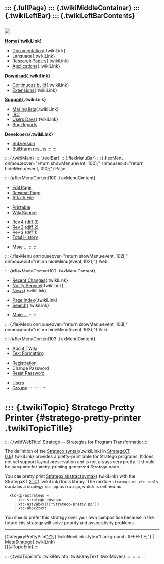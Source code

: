 ::: {.fullPage}
::: {.twikiMiddleContainer}
::: {.twikiLeftBar}
::: {.twikiLeftBarContents}
  ----------------------------------------------------------------------------------
  [![](../pub/Stratego/StrategoLogo/StrategoLogoTextlessWhite-100px.png)](WebHome)
  ----------------------------------------------------------------------------------

**[Home](WebHome){.twikiLink}**

-   [Documentation](StrategoDocumentation){.twikiLink}
-   [Language](StrategoLanguage){.twikiLink}
-   [Research Papers](StrategoPublications){.twikiLink}
-   [Applications](StrategoApplication){.twikiLink}

**[Download](StrategoDownload){.twikiLink}**

-   [Continuous build](ContinuousBuild){.twikiLink}
-   [Extensions](AdditionalPackageDownload){.twikiLink}

**[Support](StrategoSupport){.twikiLink}**

-   [Mailing lists](MailingList){.twikiLink}
-   [IRC](irc://irc.freenode.net/#stratego)
-   [Users Days](StrategoUsersDay){.twikiLink}
-   [Bug Reports](http://yellowgrass.org/project/StrategoXT)

**[Developers](StrategoDev){.twikiLink}**

-   [Subversion](https://svn.strategoxt.org/repos/StrategoXT/strategoxt/trunk)
-   [Buildfarm
    results](http://hydra.nixos.org/jobset/strategoxt/strategoxt-release/all)
:::
:::

::: {.twikiMain}
::: {.toolBar}
::: {.flexMenuBar}
::: {.flexMenu onmouseover="return showMenu(event, 100);" onmouseout="return hideMenu(event, 100);"}
Page

::: {#flexMenuContent100 .flexMenuContent}
-   [Edit
    Page](http://www.program-transformation.org/edit/Stratego/StrategoPrettyPrinter?t=1536825678)
-   [Rename
    Page](http://www.program-transformation.org/rename/Stratego/StrategoPrettyPrinter)
-   [Attach
    File](http://www.program-transformation.org/attach/Stratego/StrategoPrettyPrinter)

<!-- -->

-   [Printable](http://www.program-transformation.org/view/Stratego/StrategoPrettyPrinter?skin=print.pattern)
-   [Wiki
    Source](http://www.program-transformation.org/view/Stratego/StrategoPrettyPrinter?skin=text&raw=on&contenttype=text/plain)

<!-- -->

-   [Rev
    4](http://www.program-transformation.org/view/Stratego/StrategoPrettyPrinter?rev=1.4)
    [(diff 3)](http://www.program-transformation.org/rdiff/Stratego/StrategoPrettyPrinter?rev1=1.4&rev2=1.3)
-   [Rev
    3](http://www.program-transformation.org/view/Stratego/StrategoPrettyPrinter?rev=1.3)
    [(diff 2)](http://www.program-transformation.org/rdiff/Stratego/StrategoPrettyPrinter?rev1=1.3&rev2=1.2)
-   [Rev
    2](http://www.program-transformation.org/view/Stratego/StrategoPrettyPrinter?rev=1.2)
    [(diff 1)](http://www.program-transformation.org/rdiff/Stratego/StrategoPrettyPrinter?rev1=1.2&rev2=1.1)
-   [Total
    History](http://www.program-transformation.org/rdiff/Stratego/StrategoPrettyPrinter)

<!-- -->

-   [More
    \...](http://www.program-transformation.org/oops/Stratego/StrategoPrettyPrinter?template=oopsmore&param1=1.4&param2=1.4)
:::
:::

::: {.flexMenu onmouseover="return showMenu(event, 102);" onmouseout="return hideMenu(event, 102);"}
Web

::: {#flexMenuContent102 .flexMenuContent}
-   [Recent Changes](WebChanges){.twikiLink}
-   [Notify Service](WebNotify){.twikiLink}
-   [News](WebNews){.twikiLink}

<!-- -->

-   [Page Index](WebIndex){.twikiLink}
-   [Search](WebSearch){.twikiLink}

<!-- -->

-   [More
    \...](http://www.program-transformation.org/oops/Stratego/StrategoPrettyPrinter?template=oopsmore&param1=1.4&param2=1.4)
:::
:::

::: {.flexMenu onmouseover="return showMenu(event, 103);" onmouseout="return hideMenu(event, 103);"}
Wiki

::: {#flexMenuContent103 .flexMenuContent}
-   [About
    TWiki](http://www.program-transformation.org/view/TWiki/WebHome)
-   [Text
    Formatting](http://www.program-transformation.org/view/TWiki/TextFormattingRules)

<!-- -->

-   [Registration](http://www.program-transformation.org/view/TWiki/TWikiRegistration)
-   [Change
    Password](http://www.program-transformation.org/view/TWiki/ChangePassword)
-   [Reset
    Password](http://www.program-transformation.org/view/TWiki/ResetPassword)

<!-- -->

-   [Users](http://www.program-transformation.org/view/Main/TWikiUsers)
-   [Groups](http://www.program-transformation.org/view/Main/TWikiGroups)
:::
:::
:::
:::

::: {.twikiTopic}
Stratego Pretty Printer {#stratego-pretty-printer .twikiTopicTitle}
=======================

::: {.twikiWebTitle}
Stratego \-- Strategies for Program Transformation
:::

The definition of the [Stratego syntax](StrategoSyntax){.twikiLink} in
[StrategoXT 0.9](StrategoRelease09){.twikiLink} provides a pretty-print
table for Stratego programs. It does not yet support layout preservation
and is not always very pretty. It should be adequate for pretty-printing
generated Stratego code.

You can pretty print [Stratego abstract
syntax](StrategoAbstractSyntax){.twikiLink} with the StrategoXT
[XTC](XTC){.twikiLink} tools library. The module `stratego-xt-xtc-tools`
contains a strategy `xtc-pp-astratego`, which is defined as

      xtc-pp-astratego =
          xtc-stratego-ensugar
        ; xtc-ast2abox(!["Stratego-pretty.pp"])
        ; xtc-abox2text

You should prefer this strategy over your own composition because in the
future this strategy will solve priority and associativity problems.

------------------------------------------------------------------------

[CategoryPrettyPrint[^?^](http://www.program-transformation.org/edit/Stratego/CategoryPrettyPrint?topicparent=Stratego.StrategoPrettyPrinter)]{.twikiNewLink
style="background : #FFFFCE;"} \|
[MetaStratego](MetaStratego){.twikiLink}\
[]{#TopicEnd}
:::

::: {.twikiTopicInfo .twikiRevInfo .twikiGrayText .twikiMoved}
:::
:::
:::
:::
